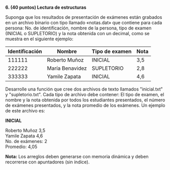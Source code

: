 **6. (40 puntos) Lectura de estructuras**

Suponga que los resultados de presentación de exámenes están grabados en un archivo binario con tipo llamado «notas.dat» que contiene para cada persona: No. de identificación, nombre de la persona, tipo de examen (INICIAL o SUPLETORIO) y la nota obtenida con un decimal, como se muestra en el siguiente ejemplo:

| Identificación | Nombre          | Tipo de examen | Nota |
|----------------|-----------------|----------------|------|
| 111111         | Roberto Muñoz    | INICIAL        | 3,5  |
| 222222         | María Benavidez  | SUPLETORIO     | 2,8  |
| 333333         | Yamile Zapata    | INICIAL        | 4,6  |

Desarrolle una función que cree dos archivos de texto llamados "inicial.txt" y "supletorio.txt". Cada tipo de archivo debe contener: El tipo de examen, el nombre y la nota obtenida por todos los estudiantes presentados, el número de exámenes presentados, y la nota promedio de los exámenes. Un ejemplo de este archivo es:

**INICIAL**

Roberto Muñoz 3,5  
Yamile Zapata 4,6  
No. de exámenes: 2  
Promedio: 4,05

**Nota:** Los arreglos deben generarse con memoria dinámica y deben recorrerse con apuntadores (sin índice).
